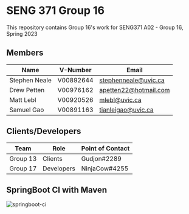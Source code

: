 # SENG 371 Group 16

This repository contains Group 16's work for SENG371 A02 - Group 16, Spring 2023

## Members

| Name             | V-Number     | Email                |
| ---              | ---          | ---                  |
| Stephen Neale    | V00892644    | stephenneale@uvic.ca |
| Drew Petten      | V00976162    | apetten22@hotmail.com|
| Matt Lebl        | V00920526    | mlebl@uvic.ca        |
| Samuel Gao       | V00891163    | tianleigao@uvic.ca   |

## Clients/Developers

| Team       | Role        | Point of Contact |
| ---        | ---         | ---              |
| Group 13   | Clients     | Gudjon#2289      |
| Group 17   | Developers  | NinjaCow#4255    |

## SpringBoot CI with Maven

![springboot-ci](https://github.com/stephenneale/seng371-group16/actions/workflows/springboot.yml/badge.svg)